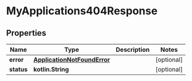 
# MyApplications404Response

## Properties
| Name | Type | Description | Notes |
| ------------ | ------------- | ------------- | ------------- |
| **error** | [**ApplicationNotFoundError**](ApplicationNotFoundError.md) |  |  [optional] |
| **status** | **kotlin.String** |  |  [optional] |



